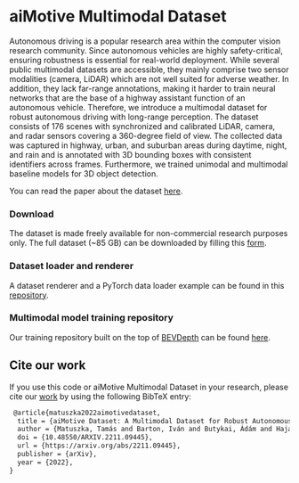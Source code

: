 # aiMotive Multimodal Dataset
Autonomous driving is a popular research area within the computer vision research community.  Since autonomous vehicles are highly safety-critical, ensuring robustness is essential for real-world deployment. While several public multimodal datasets are accessible, they mainly comprise two sensor modalities (camera, LiDAR) which are not well suited for adverse weather. In addition, they lack far-range annotations, making it harder to train neural networks that are the base of a highway assistant function of an autonomous vehicle. Therefore, we introduce a multimodal dataset for robust autonomous driving with long-range perception. The dataset consists of 176 scenes with synchronized and calibrated LiDAR, camera, and radar sensors covering a 360-degree field of view. The collected data was captured in highway, urban, and suburban areas during daytime, night, and rain and is annotated with 3D bounding boxes with consistent identifiers across frames. Furthermore, we trained unimodal and multimodal baseline models for 3D object detection.

You can read the paper about the dataset [here](https://arxiv.org/abs/2211.09445).

### Download
The dataset is made freely available for non-commercial research purposes only. The full dataset (~85 GB) can be downloaded by filling this [form](https://forms.gle/rHW75TSEQJQhQ1Bm6).

### Dataset loader and renderer
A dataset renderer and a PyTorch data loader example can be found in this [repository](https://github.com/aimotive/aimotive-dataset-loader).

### Multimodal model training repository
Our training repository built on the top of [BEVDepth](https://github.com/Megvii-BaseDetection/BEVDepth) can be found [here](https://github.com/aimotive/mm_training).

## Cite our work
If you use this code or aiMotive Multimodal Dataset in your research, please cite our [work](https://arxiv.org/abs/2211.09445) by using the following BibTeX entry:

```latex
 @article{matuszka2022aimotivedataset,
  title = {aiMotive Dataset: A Multimodal Dataset for Robust Autonomous Driving with Long-Range Perception},
  author = {Matuszka, Tamás and Barton, Iván and Butykai, Ádám and Hajas, Péter and Kiss, Dávid and Kovács, Domonkos and Kunsági-Máté, Sándor and Lengyel, Péter and Németh, Gábor and Pető, Levente and Ribli, Dezső and Szeghy, Dávid and Vajna, Szabolcs and Varga, Bálint},
  doi = {10.48550/ARXIV.2211.09445},
  url = {https://arxiv.org/abs/2211.09445},
  publisher = {arXiv},
  year = {2022},
}
```
